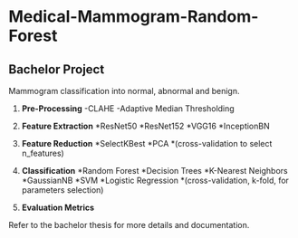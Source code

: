 # Medical-Mammogram-Random-Forest
## Bachelor Project

Mammogram classification into normal, abnormal and benign.

1. **Pre-Processing**
   -CLAHE
   -Adaptive Median Thresholding

2. **Feature Extraction**
   *ResNet50
   *ResNet152
   *VGG16
   *InceptionBN

3. **Feature Reduction**
   *SelectKBest
   *PCA
   *(cross-validation to select n_features)

4. **Classification**
   *Random Forest
   *Decision Trees
   *K-Nearest Neighbors
   *GaussianNB
   *SVM
   *Logistic Regression
   *(cross-validation, k-fold, for parameters selection)

5. **Evaluation Metrics**


Refer to the bachelor thesis for more details and documentation.
